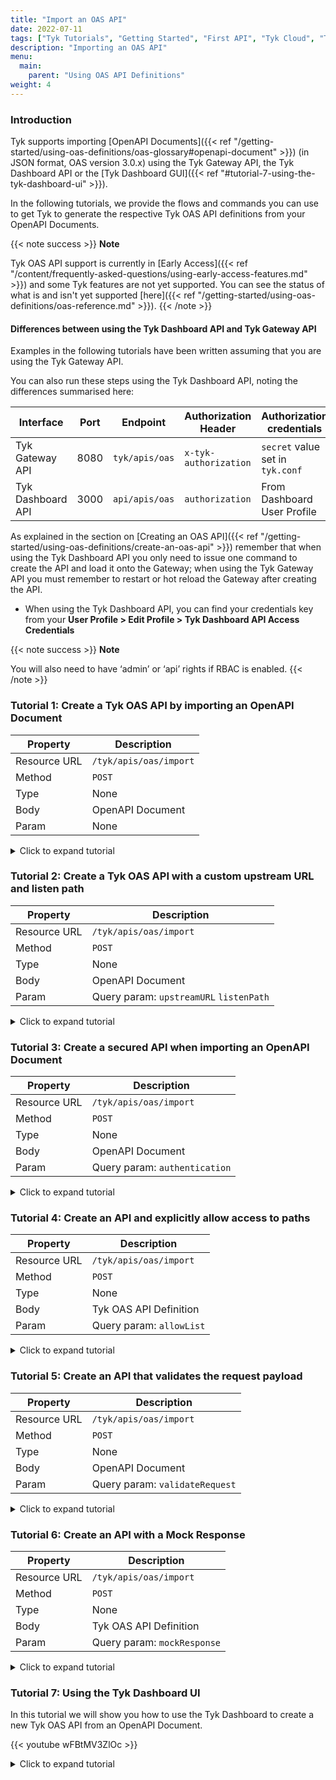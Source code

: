 ```yaml
---
title: "Import an OAS API"
date: 2022-07-11
tags: ["Tyk Tutorials", "Getting Started", "First API", "Tyk Cloud", "Tyk Self-Managed", "Tyk Open Source", "Import an OAS API"]
description: "Importing an OAS API"
menu:
  main:
    parent: "Using OAS API Definitions"
weight: 4
---
```


### Introduction

Tyk supports importing [OpenAPI Documents]({{< ref "/getting-started/using-oas-definitions/oas-glossary#openapi-document" >}}) (in JSON format, OAS version 3.0.x) using the Tyk Gateway API, the Tyk Dashboard API or the [Tyk Dashboard GUI]({{< ref "#tutorial-7-using-the-tyk-dashboard-ui" >}}).

In the following tutorials, we provide the flows and commands you can use to get Tyk to generate the respective Tyk OAS API definitions from your OpenAPI Documents.

{{< note success >}}
**Note**  

Tyk OAS API support is currently in [Early Access]({{< ref "/content/frequently-asked-questions/using-early-access-features.md" >}}) and some Tyk features are not yet supported. You can see the status of what is and isn't yet supported [here]({{< ref "/getting-started/using-oas-definitions/oas-reference.md" >}}). 
{{< /note >}}

#### Differences between using the Tyk Dashboard API and Tyk Gateway API

Examples in the following tutorials have been written assuming that you are using the Tyk Gateway API.

You can also run these steps using the Tyk Dashboard API, noting the differences summarised here:

| Interface             | Port     | Endpoint        | Authorization Header  | Authorization credentials        |
|-----------------------|----------|-----------------|-----------------------|----------------------------------|
| Tyk Gateway API       | 8080     | `tyk/apis/oas`  | `x-tyk-authorization` | `secret` value set in `tyk.conf` |
| Tyk Dashboard API     | 3000     | `api/apis/oas`  | `authorization`       | From Dashboard User Profile      |

As explained in the section on [Creating an OAS API]({{< ref "/getting-started/using-oas-definitions/create-an-oas-api" >}}) remember that when using the Tyk Dashboard API you only need to issue one command to create the API and load it onto the Gateway; when using the Tyk Gateway API you must remember to restart or hot reload the Gateway after creating the API.

* When using the Tyk Dashboard API, you can find your credentials key from your **User Profile > Edit Profile > Tyk Dashboard API Access Credentials**

{{< note success >}}
**Note**

You will also need to have ‘admin’ or ‘api’ rights if RBAC is enabled.
{{< /note >}}

### Tutorial 1: Create a Tyk OAS API by importing an OpenAPI Document

| Property     | Description              |
|--------------|--------------------------|
| Resource URL | `/tyk/apis/oas/import`   |
| Method       | `POST`                   |
| Type         | None                     |
| Body         | OpenAPI Document         |
| Param        | None                     |

<details>
  <summary>
    Click to expand tutorial
  </summary>

#### Import an OpenAPI Document

Firstly, call the Tyk Gateway API `import` endpoint, providing an OpenAPI Document in the request body:

```
curl --location --request POST 'http://{your-tyk-host}:{port}/tyk/apis/oas/import' \
--header 'x-tyk-authorization: {your-secret}' \
--header 'Content-Type: text/plain' \
--data-raw '{
  "openapi": "3.0.3",
  "info": {
    "title": "Petstore",
    "version": "1.0.0"
  },
  "servers": [
    {
      "url": "https://petstore.swagger.io/v2"
    }
  ],
  "components": {},
  "paths": {
    "/pet": {
      "post": {
        "operationId": "addPet",
        "responses": {
          "405": {
            "description": "Invalid input"
          }
        },
        "summary": "Add a new pet to the store",
        "tags": [
          "pet"
        ]
      }
    }
  }
}'
```
#### Check request response

If the command succeeds, you will see the following response, where `key` contains the unique identifier (`id`) for the API you have just created:

```.json
{
    "key": {NEW-API-ID},
    "status": "ok",
    "action": "added"
}
```

What you have done is to send an OpenAPI Document to Tyk Gateway's `/apis/oas/import` endpoint resulting in the creation of the API in your Tyk Gateway. Tyk has created a Tyk OAS API definition object using the OpenAPI Document that you provided. This encapsulates all of the settings for a Tyk OAS API within your Tyk Gateway.

#### Restart or hot reload your Gateway

Once you have created your API, you will need to either restart the Tyk Gateway, or issue a hot reload command:

```.curl
curl -H "x-tyk-authorization: {your-secret}" -s http://{your-tyk-host}:{port}/tyk/reload/group
```

#### Check your Tyk OAS API definition

Go to the `/apps` folder of your Tyk Gateway installation (by default in `/var/tyk-gateway`), and check your newly created Tyk OAS API Definition. You’ll notice that a `x-tyk-api-gateway` section has been added to the initial OpenAPI Document, containing the minimum amount of information in order to have a valid Tyk OAS API Definition.

One thing to notice is that Tyk took the value from the `servers` section of the OpenAPI Document and used as a value for the upstream URL.

```.json
{
  ...
  "servers": [
    {
      "url": "http://{your-tyk-host}:{port}/"
    },
    {
      "url": "https://petstore.swagger.io/v2"
    }
  ],
  ...
  "x-tyk-api-gateway": {
    "info": {
      "id": {API-ID},
      "name": "Petstore",
      "state": {
        "active": true
      }
    },
    "upstream": {
      "url": "https://petstore.swagger.io/v2"
    },
    "server": {
      "listenPath": {
        "value": "/",
        "strip": true
      }
    }
  }
}
```
#### What did you just do?

You created a fully functional Tyk OAS API Definition by importing an OpenAPI Document. Tyk worked out and added all the information it needed so you didn’t have to! Let’s see next how you can enable extra capabilities of the Gateway when importing an OpenAPI Document.
</details>

### Tutorial 2: Create a Tyk OAS API with a custom upstream URL and listen path

| Property     | Description                              |
|--------------|------------------------------------------|
| Resource URL | `/tyk/apis/oas/import`                   |
| Method       | `POST`                                   |
| Type         | None                                     |
| Body         | OpenAPI Document                         |
| Param        | Query param: `upstreamURL`  `listenPath` |

<details>
  <summary>
    Click to expand tutorial
  </summary>

#### Import an OpenAPI Document with custom `upstreamURL` and `listenPath`

When calling the import Gateway API, you can provide custom `upstreamURL` and `listenPath` values that will be added to your Tyk OAS API Definition.

Note that
- the listen path will default to `/` if `listenPath` is not provided
- if `upstreamURL` is not provided, the upstream URL defaults to the first URL in the `servers` section of the OpenAPI Document

```
curl --location --request POST 'http://{your-tyk-host}:{port}/tyk/apis/oas/import?upstreamURL=http://tyk.io&listenPath=/oas-api' \
--header 'x-tyk-authorization: {your-secret}' \
--header 'Content-Type: text/plain' \
--data-raw '{
  "openapi": "3.0.3",
  "info": {
    "title": "Petstore",
    "version": "1.0.0"
  },
  "servers": [
    {
      "url": "https://petstore.swagger.io/v2"
    }
  ],
  "components": {},
  "paths": {
    "/pet": {
      "post": {
        "operationId": "addPet",
        "responses": {
          "405": {
            "description": "Invalid input"
          }
        },
        "summary": "Add a new pet to the store",
        "tags": [
          "pet"
        ]
      }
    }
  }
}'
```

#### Check request response

If the command succeeds, you will see the following response, where `key` contains the unique identifier (`id`) for the API you have just created:

```.json
{
    "key": {NEW-API-ID},
    "status": "ok",
    "action": "added"
}
```

#### Restart or hot reload your Gateway

Once you have created your API, you will need to either restart the Tyk Gateway, or issue a hot reload command:

```.curl
curl -H "x-tyk-authorization: {your-secret}" -s http://{your-tyk-host}:{port}/tyk/reload/group
```

#### Check your Tyk OAS API definition

Go to the `/apps` folder of your Tyk Gateway installation (by default in `/var/tyk-gateway`) and check the newly created Tyk OAS API Definition.

You’ll see that Tyk has populated two fields within the `x-tyk-api-gateway` section with the values you passed in as query parameters:
 - `upstream.url` has the value http://tyk.io
 - `server.listenPath` has the value `/oas-api/`

Because you provided the custom upstream URL, Tyk has applied this value in the Tyk OAS API Definition, instead of the value in the `servers` section of the OpenAPI Document.

```.json
{
  ...
  "servers": [
    {
      "url": "http://127.0.0.1:8181/oas-api"
    },
    {
      "url": "https://petstore.swagger.io/v2"
    }
  ],
  "x-tyk-api-gateway": {
    "info": {
      "id": {API-ID},
      "name": "Petstore",
      "state": {
        "active": true
      }
    },
    "upstream": {
      "url": "http://tyk.io"
    },
    "server": {
      "listenPath": {
        "value": "/oas-api",
        "strip": true
      }
    }
  }
}
```

#### What did you just do?

You created a fully functional Tyk OAS API Definition by providing an OpenAPI Document and passing custom upstream URL and listen path.
</details>

### Tutorial 3: Create a secured API when importing an OpenAPI Document

| Property     | Description                    |
|--------------|--------------------------------|
| Resource URL | `/tyk/apis/oas/import`         |
| Method       | `POST`                         |
| Type         | None                           |
| Body         | OpenAPI Document               |
| Param        | Query param: `authentication`  |

<details>
  <summary>
    Click to expand tutorial
  </summary>

#### Import an OpenAPI Document with `authentication=true`

You’re going to send an OpenAPI Document to the Tyk Gateway API's `import` endpoint again, but this time your OpenAPI Document will contain instructions on how this API should be protected. So that Tyk will read and apply the defined security policy you must pass the `authentication=true` query parameter when calling the import endpoint.

```
curl --location --request POST 'http://{your-tyk-host}:{port}/tyk/apis/oas/import?authentication=true' \
--header 'x-tyk-authorization: {your-secret}' \
--header 'Content-Type: text/plain' \
--data-raw '{
  "openapi": "3.0.3",
  "info": {
    "title": "Petstore",
    "version": "1.0.0"
  },
  "servers": [
    {
      "url": "https://petstore.swagger.io/v2"
    }
  ],
  "components": {
    "securitySchemes": {
      "api_key": {
        "in": "header",
        "name": "api_key",
        "type": "apiKey"
      }
    }
  },
  "paths": {
    "/pet": {
      "post": {
        "operationId": "addPet",
        "responses": {
          "405": {
            "description": "Invalid input"
          }
        },
        "summary": "Add a new pet to the store",
        "tags": [
          "pet"
        ]
      }
    }
  },
  "basic-config-and-security/security": [
    {
      "api_key": []
    }
  ]
}'
```
#### Check request response

If the command succeeds, you will see the following response, where `key` contains the unique identifier (`id`) for the API you have just created:

```.json
{
    "key": {NEW-API-ID},
    "status": "ok",
    "action": "added"
}
```

#### Restart or hot reload your Gateway

Once you have created your API, you will need to either restart the Tyk Gateway, or issue a hot reload command:

```.curl
curl -H "x-tyk-authorization: {your-secret}" -s http://{your-tyk-host}:{port}/tyk/reload/group
```

#### Check your Tyk OAS API definition

Go to the `/apps` folder of your Tyk Gateway installation (by default in `/var/tyk-gateway`) and check the newly created Tyk OAS API Definition.

You’ll see that Tyk has populated the `authentication` section within the `x-tyk-api-gateway` section according to the instructions you provided in the `import` request. The `api_key` security scheme has been enabled (which indicates that the [Authentication Token]({{< ref "/getting-started/key-concepts/authentication#authentication-token" >}}) mechanism has been applied).

For more information on how Tyk extracts data about security defined from the OpenAPI Document and what authentication mechanisms can be configured, see [Authentication with OAS]({{< ref "/content/getting-started/key-concepts/authentication.md" >}}).

```.json
{
  ...
  "x-tyk-api-gateway": {
    ...
    "server": {
      ...
      "authentication": {
        "enabled": true,
        "securitySchemes": {
          "api_key": {
            "enabled": true,
            "header": {
              "enabled": true
            }
          }
        }
      }
    }
  }
}
```

#### What did you just do?

You created a fully protected Tyk OAS API by importing an OpenAPI Documnent that has security information included within it.
</details>

### Tutorial 4: Create an API and explicitly allow access to paths

| Property     | Description               |
|--------------|---------------------------|
| Resource URL | `/tyk/apis/oas/import`    |
| Method       | `POST`                    |
| Type         | None                      |
| Body         | Tyk OAS API Definition    |
| Param        | Query param: `allowList`  |

<details>
  <summary>
    Click to expand tutorial
  </summary>
  
#### Import an OpenAPI Document with `allowList=true`

You’re going to create a new Tyk OAS API by importing an OpenAPI Document to the Tyk Gateway API, but this time you want to explicitly allow access just to paths defined in the OpenAPI Document. For this you will need to pass the `allowList=true` query parameter with the request.

```
curl --location --request POST 'http://{your-tyk-host}:{port}/tyk/apis/oas/import?allowList=true' \
--header 'x-tyk-authorization: {your-secret}' \
--header 'Content-Type: text/plain' \
--data-raw '{
  "openapi": "3.0.3",
  "info": {
    "title": "Petstore",
    "version": "1.0.0"
  },
  "servers": [
    {
      "url": "https://petstore.swagger.io/v2"
    }
  ],
  "components": {
    "schemas": {
      "Pet": {
        "properties": {
          "category": {
            "example": "dog",
            "type": "string"
          },
          "id": {
            "example": 10,
            "format": "int64",
            "type": "integer"
          },
          "name": {
            "example": "doggie",
            "type": "string"
          },
          "status": {
            "description": "pet status in the store",
            "enum": [
              "available",
              "pending",
              "sold"
            ],
            "type": "string"
          }
        },
        "required": [
          "name"
        ],
        "type": "object"
      }
    }
  },
  "paths": {
    "/pet": {
      "post": {
        "operationId": "addPet",
        "requestBody": {
          "content": {
            "application/json": {
              "schema": {
                "$ref": "#/components/schemas/Pet"
              }
            }
          },
          "description": "Update an existent pet in the store",
          "required": true
        },
        "responses": {
          "405": {
            "description": "Invalid input"
          }
        },
        "summary": "Add a new pet to the store",
        "tags": [
          "pet"
        ]
      }
    }
  }
}'
```
#### Check request response

If the command succeeds, you will see the following response, where `key` contains the unique identifier (`id`) for the API you have just created:

```.json
{
    "key": {NEW-API-ID},
    "status": "ok",
    "action": "added"
}
```

#### Restart or hot reload your Gateway

Once you have created your API, you will need to either restart the Tyk Gateway, or issue a hot reload command:

```.curl
curl -H "x-tyk-authorization: {your-secret}" -s http://{your-tyk-host}:{port}/tyk/reload/group
```
#### Check your Tyk OAS API definition

Go to the `/apps` folder of your Tyk Gateway installation (by default in `/var/tyk-gateway`) and check the newly created Tyk OAS API Definition.

You’ll see that Tyk has populated the `middleware` section within the `x-tyk-api-gateway` section, configuring the `operations` section to enable the `allow` middleware for each endpoint in the `operationId` list in the OpenAPI Document that you provided.

```.json
{
  ...
  "x-tyk-api-gateway": {
    ...
    "middleware": {
      "operations": {
        "addPet": {
          "allow": {
            "enabled": true
          }
        }
      }
    }
  }
}
```
#### What did you just do?

You created a Tyk OAS API that which tells your Tyk Gateway to allow access just on the paths that are defined in the OpenAPI Document.
</details>

### Tutorial 5: Create an API that validates the request payload

| Property     | Description                      |
|--------------|----------------------------------|
| Resource URL | `/tyk/apis/oas/import`           |
| Method       | `POST`                           |
| Type         | None                             |
| Body         | OpenAPI Document                 |
| Param        | Query param: `validateRequest`   |

<details>
  <summary>
    Click to expand tutorial
  </summary>
  
#### Import an OpenAPI Document and enable middleware that will validate the request payload

You’re going to create a new Tyk OAS API by importing an OpenAPI Document to the Tyk Gateway API, but this time you want to instruct Tyk to validate requests made to the API against a specific JSON schema. For this you will need to pass the `validateRequest=true` query parameter when creating the Tyk OAS API.

```
curl --location --request POST 'http://{your-tyk-host}:{port}/tyk/apis/oas/import?validateRequest=true' \
--header 'x-tyk-authorization: {your-secret}' \
--header 'Content-Type: text/plain' \
--data-raw '{
  "openapi": "3.0.3",
  "info": {
    "title": "Petstore",
    "version": "1.0.0"
  },
  "servers": [
    {
      "url": "https://petstore.swagger.io/v2"
    }
  ],
  "components": {
    "schemas": {
      "Pet": {
        "properties": {
          "category": {
            "example": "dog",
            "type": "string"
          },
          "id": {
            "example": 10,
            "format": "int64",
            "type": "integer"
          },
          "name": {
            "example": "doggie",
            "type": "string"
          },
          "status": {
            "description": "pet status in the store",
            "enum": [
              "available",
              "pending",
              "sold"
            ],
            "type": "string"
          }
        },
        "required": [
          "name"
        ],
        "type": "object"
      }
    }
  },
  "paths": {
    "/pet": {
      "post": {
        "operationId": "addPet",
        "requestBody": {
          "content": {
            "application/json": {
              "schema": {
                "$ref": "#/components/schemas/Pet"
              }
            }
          },
          "description": "Update an existent pet in the store",
          "required": true
        },
        "responses": {
          "405": {
            "description": "Invalid input"
          }
        },
        "summary": "Add a new pet to the store",
        "tags": [
          "pet"
        ]
      }
    }
  }
}'
```

#### Check request response

If the command succeeds, you will see the following response, where `key` contains the unique identifier (`id`) for the API you have just created:

```.json
{
    "key": {NEW-API-ID},
    "status": "ok",
    "action": "added"
}
```

#### Restart or hot reload your Gateway

Once you have created your API, you will need to either restart the Tyk Gateway, or issue a hot reload command:

```.curl
curl -H "x-tyk-authorization: {your-secret}" -s http://{your-tyk-host}:{port}/tyk/reload/group
```

#### Check your OAS API definition

Go to the `/apps` folder of your Tyk Gateway installation (by default in `/var/tyk-gateway`),and check the newly created Tyk OAS API Definition.

You’ll see that Tyk has populated the `middleware` section within the `x-tyk-api-gateway` section, configuring the `operations` section to enable the `validateRequest` middleware for each endpoint in the `operationId` list in the OpenAPI Document that you provided.

For more information on how Tyk builds the `middleware.operations` structure to configure middleware, see [Paths]({{< ref "/content/getting-started/key-concepts/paths.md" >}}).

```.json
{
  ...
  "x-tyk-api-gateway": {
    ...
    "middleware": {
      "operations": {
        "addPet": {
          "validateRequest": {
            "enabled": true,
            "errorResponseCode": 422
          }
        }
      }
    }
  }
}
```
#### What did you just do?

You created an API which tells your Tyk Gateway to validate any incoming request against the JSON schema defined in the Tyk OAS API Definition.
</details>

### Tutorial 6: Create an API with a Mock Response

| Property     | Description                  |
|--------------|------------------------------|
| Resource URL | `/tyk/apis/oas/import`       |
| Method       | `POST`                       |
| Type         | None                         |
| Body         | Tyk OAS API Definition       |
| Param        | Query param: `mockResponse`  |

<details>
  <summary>
    Click to expand tutorial
  </summary>

#### Import an OpenAPI Document and enable middleware that will provide a mock response

You’re going to create a new Tyk OAS API by importing an OpenAPI Document to the Tyk Gateway API, but this time you want to instruct Tyk to provide a pre-configured (mock) response to any calls made to `GET /pet/{petId}`. For this you will need to pass the `mockResponse=true` query parameter when creating the Tyk OAS API.

```.curl
curl --location --request POST 'http://{your-tyk-host}:{port}/tyk/apis/oas/import?mockResponse=true' \
--header 'x-tyk-authorization: {your-secret}' \
--header 'Content-Type: text/plain' \
--data-raw '{
  "openapi": "3.0.3",
  "info": {
    "title": "Petstore",
    "version": "1.0.0"
  },
  "servers": [
    {
      "url": "https://petstore.swagger.io/v2"
    }
  ],
  "components": {
    "schemas": {
      "Pet": {
        "properties": {
          "category": {
            "example": "dog",
            "type": "string"
          },
          "id": {
            "example": 10,
            "format": "int64",
            "type": "integer"
          },
          "name": {
            "example": "doggie",
            "type": "string"
          },
          "status": {
            "description": "pet status in the store",
            "enum": [
              "available",
              "pending",
              "sold"
            ],
            "type": "string"
          }
        },
        "required": [
          "name"
        ],
        "type": "object"
      }
    }
  },
  "paths": {
    "/pet/{petId}": {
      "get": {
        "tags": [
            "pet"
        ],
        "summary": "Find pet by ID",
        "description": "Returns a single pet",
        "operationId": "getPetById",
        "parameters": [
            {
                "name": "petId",
                "in": "path",
                "description": "ID of pet to return",
                "required": true,
                "schema": {
                    "type": "integer",
                    "format": "int64"
                }
            }
        ],
        "responses": {
            "200": {
                "description": "successful operation",
                "content": {
                    "application/json": {
                        "schema": {
                            "$ref": "#/components/schemas/Pet"
                        }
                    }
                }
            },
            "400": {
                "description": "Invalid ID supplied"
            },
            "404": {
                "description": "Pet not found"
            }
        },
        "security": [
            {
                "api_key": []
            }
        ]
      }
    }
  }
}'
```
#### Check request response

If the command succeeds, you will see the following response, where `key` contains the unique identifier (`id`) for the API you have just created:

```.json
{
    "key": {NEW-API-ID},
    "status": "ok",
    "action": "added"
}
```

#### Restart or hot reload your Gateway

Once you have created your API, you will need to either restart the Tyk Gateway, or issue a hot reload command:

```.curl
curl -H "x-tyk-authorization: {your-secret}" -s http://{your-tyk-host}:{port}/tyk/reload/group
```

#### Check your OAS API definition

Go to the `/apps` folder of your Tyk Gateway installation (by default in `/var/tyk-gateway`) and check the newly created Tyk OAS API Definition.

You’ll see that Tyk has populated the `middleware` section within the `x-tyk-api-gateway` section, configuring the `operations` section to enable the `mockResponse` middleware for each endpoint in the `operationId` list in the OpenAPI Document that you provided. The option `fromOASExamples` has been enabled, which means that Tyk will use the schema defined in the `examples` section of the OpenAPI Document to construct the mock response.

For more information on how Tyk builds the `middleware.operations` structure to configure middleware, see [Paths]({{< ref "/content/getting-started/key-concepts/paths.md" >}}).

For more information on mock responses, see the dedicated [page]({{< ref "/getting-started/using-oas-definitions/mock-response" >}}).

```.json
{
  ...
  "x-tyk-api-gateway": {
    ...
    "middleware": {
      "operations": {
        ...
        "getPetById": {
          ...
          "mockResponse": {
            "enabled": true,
            "fromOASExamples": {
              "enabled": true
            }
          }
        }
      }
    }
  }
}
```
#### What did you just do?

You created an API which tells your Tyk Gateway to provide a mock response based on configured responses in the original OpenAPI Document.
</details>

### Tutorial 7: Using the Tyk Dashboard UI

In this tutorial we will show you how to use the Tyk Dashboard to create a new Tyk OAS API from an OpenAPI Document.

{{< youtube wFBtMV3ZlOc >}}

<details>
  <summary>
    Click to expand tutorial
  </summary>

1. Select “APIs” from the “System Management” section

{{< img src="/img/oas/api-menu.png" alt="API Menu" >}}

2. If you have a fresh Tyk installation with no other APIs added, click **Import API**:

{{< img src="/img/oas/first-api.png" alt="First API screen" >}}

3. If you already have APIs in your Tyk installation, click **Import API**:

{{< img src="/img/oas/add-new-api.png" alt="Import API" >}}

Tyk supports the following options when importing an API:

- From an OpenAPI Document (JSON format)
- From an existing Tyk API definition (Classic or OAS)
- From a SOAP WSDL definition

The process for importing from an existing Tyk API definition or SOAP WSDL definition is explained [here]({{< ref "/getting-started/import-apis#import-apis-via-the-dashboard" >}}). The import function will now accept an existing Tyk OAS API definition, the process is the same as for a Tyk Classic API definition.

#### Importing an OpenAPI Document

Tyk supports import of version 2.0 and 3.0.x OpenAPI Documents to create a Tyk OAS API Definition.

When importing OpenAPI Documents using the Dashboard, Tyk detects the version of OpenAPI Specification used in the document and generates either a Tyk Classic API Definition (for OAS v2.0) or a Tyk OAS API Definition (for OAS v3.0.x). There is also an option to create a Tyk Classic API Definition from an OpenAPI 3.0.x document if you wish.

{{< tabs_start >}}
{{< tab_start "Import from an OpenAPI v3.0 Document" >}}

1. From the Import API screen, select OpenAPI.

{{< img src="/img/oas/open-api-format.png" alt="Import OAS 3.0 API" >}}

2. Paste your OAS v3.0 compliant definition into the code editor.

{{< img src="/img/oas/oas-3-code.png" alt="OAS 3.0 definition in Editor" >}}

3. Note that the Dashboard has detected that an OAS v3.0 definition has been imported and you can now select between various manual and automatic configuration options.

{{< img src="/img/oas/oas-3-import-options.png" alt="OAS 3.0 configuration options" >}}

#### Manual Configuration options

- **Custom Listen Path**: A default listen path of of `/` is set if you don't configure this option
- **Custom Upstream URL**: The first URL listed in your `servers` section is used if you don't configure this option

#### Automatic Configuration options

- **Generate Validate Request Middleware**: You can automatically validate paths that have the `requestBody` and `schema` fields configured. This allows your Tyk Gateway to validate your request payload against the schema provided in your definition. See [Request Validation]({{< ref "/content/getting-started/key-concepts/request-validation.md" >}}) for more details.
- **Apply Detected Authentication**: You can automatically apply the authentication specified in the `security` and `securitySchemes` sections of your definition. See [Authentication]({{< ref "/content/getting-started/key-concepts/authentication.md" >}}) for more details.
- **Allow access only to defined paths**: You can restrict access to the paths documented in your definition. See [Paths]({{< ref "/content/getting-started/key-concepts/paths.md" >}}) for more details.

4. Click **Import API**.

{{< img src="/img/oas/import-api-button.png" alt="Import API" >}}

Your API will be added to your list of APIs.
{{< tab_end >}}
{{< tab_start "Import from an OpenAPI v2.0 Document" >}}

1. From the Import API screen, select OpenAPI.

{{< img src="/img/oas/open-api-format.png" alt="Import OAS 2.0 API" >}}

2. Paste your OAS v2.0 compliant definition into the code editor.

{{< img src="/img/oas/oas-2-code.png" alt="OAS 2.0 definition in Editor" >}}

3. Note that the Dashboard has detected that an OAS v2.0 definition has been imported and you need to specify an upstream URL field to proceed.

{{< img src="/img/oas/upstream-url.png" alt="Upstream URL" >}}

4. Click **Import API**. 

{{< img src="/img/oas/import-api-button.png" alt="Import API" >}}

Your API will be added to your list of APIs.
{{< tab_end >}}
{{< tabs_end >}}
